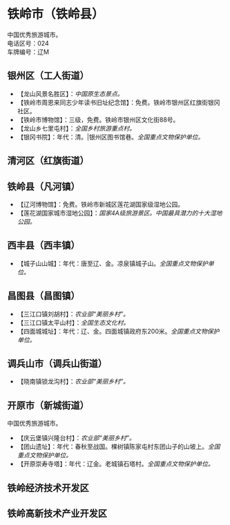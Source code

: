 # 铁岭市（铁岭县）  
中国优秀旅游城市。  
电话区号：024  
车牌编号：辽M  

## 银州区（工人街道）  
* 【龙山风景名胜区】：*中国原生态景点。*  
* 【铁岭市周恩来同志少年读书旧址纪念馆】：免费。铁岭市银州区红旗街银冈社区。  
* 【铁岭市博物馆】：三级，免费。铁岭市银州区文化街88号。  
* 【龙山乡七里屯村】：*全国乡村旅游重点村。*  
* 【银冈书院】：年代：清。|银州区图书馆巷。*全国重点文物保护单位。*   
## 清河区（红旗街道）  

## 铁岭县（凡河镇）  
* 【辽河博物馆】：免费。铁岭市新城区莲花湖国家级湿地公园。  
* 【莲花湖国家城市湿地公园】：*国家4A级旅游景区。中国最具潜力的十大湿地公园。*  

## 西丰县（西丰镇）  
* 【城子山山城】：年代：唐至辽、金。凉泉镇城子山。*全国重点文物保护单位。*   
## 昌图县（昌图镇）  
* 【三江口镇刘胡村】：*农业部“美丽乡村”。*  
* 【三江口镇太平山村】：*全国生态文化村。*  
* 【四面城城址】：年代：辽、金。四面城镇政府东200米。*全国重点文物保护单位。*   
## 调兵山市（调兵山街道）  
* 【晓南镇锁龙沟村】：*农业部“美丽乡村”。*  

## 开原市（新城街道）  
中国优秀旅游城市。  
* 【庆云堡镇兴隆台村】：*农业部“美丽乡村”。*  
* 【团山遗址】：年代：春秋至战国。棵树镇陈家屯村东团山子的山坡上。*全国重点文物保护单位。*   
* 【开原崇寿寺塔】：年代：辽金。老城镇石塔村。*全国重点文物保护单位。*   
## 铁岭经济技术开发区  

## 铁岭高新技术产业开发区  
